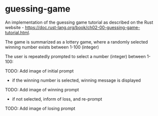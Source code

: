 # guessing-game
An implementation of the guessing game tutorial as described on the Rust website - https://doc.rust-lang.org/book/ch02-00-guessing-game-tutorial.html. 

The game is summarized as a lottery game, where a randomly selected winning number exists between 1-100 (integer)

The user is repeatedly prompted to select a number (integer) between 1-100: 

TODO: Add image of initial prompt

- if the winning number is selected, winning message is displayed 

TODO: Add image of winning prompt 

- if not selected, inform of loss, and re-prompt 

TODO: Add image of losing prompt 


